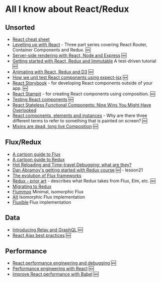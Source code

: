# All I know about React/Redux

## Unsorted
 * [React cheat sheet](http://reactcheatsheet.com/)
 * [Levelling up with React](https://css-tricks.com/learning-react-router/) - Three part series covering React Router, Container Components and Redux. :new:
 * [Server-side rendering with React, Node and Express](https://www.smashingmagazine.com/2016/03/server-side-rendering-react-node-express/) :new:
 * [Getting started with React, Redux and Immutable](http://www.theodo.fr/blog/2016/03/getting-started-with-react-redux-and-immutable-a-test-driven-tutorial-part-1/) A test-driven tutorial :new:
 * [Animating with React, Redux and D3](http://swizec.com/blog/animating-with-react-redux-and-d3/swizec/6775) :new:
 * [How we unit test React components using expect-jsx](https://blog.algolia.com/how-we-unit-test-react-components-using-expect-jsx/) :new:
 * [React Storybook](https://voice.kadira.io/introducing-react-storybook-ec27f28de1e2#.p061ebg0y) - for developing React components outside of your app. :new:
 * [React Stampit](https://github.com/stampit-org/react-stamp) - for creating React components using composition. :new:
 * [Testing React components](http://rallycoding.com/blog/72408/testing-react-components) :new:
 * [React Stateless Functional Components: Nine Wins You Might Have Overlooked](https://medium.com/@housecor/react-stateless-functional-components-nine-wins-you-might-have-overlooked-997b0d933dbc#.lsdhl3lng)
 * [React components, elements and instances](https://medium.com/@dan_abramov/react-components-elements-and-instances-90800811f8ca) - Why are there three different terms to refer to something that is painted on screen? :new:
 * [Mixins are dead, long live Composition](https://medium.com/@dan_abramov/mixins-are-dead-long-live-higher-order-components-94a0d2f9e750) :new:

## Flux/Redux ##
 * [A cartoon guide to Flux](https://code-cartoons.com/a-cartoon-guide-to-flux-6157355ab207#.kdf7youa2)
 * [A cartoon guide to Redux](https://code-cartoons.com/a-cartoon-intro-to-redux-3afb775501a6#.uvifljds3)
 * [Hot Reloading and Time-travel Debugging: what are they?](https://code-cartoons.com/hot-reloading-and-time-travel-debugging-what-are-they-3c8ed2812f35#.yu6682lmx)
 * [Dan Abramov's getting started with Redux course](https://egghead.io/series/getting-started-with-redux) :new: - lesson21
 * [The evolution of Flux frameworks](https://medium.com/@dan_abramov/the-evolution-of-flux-frameworks-6c16ad26bb31)
 * [Redux - prior art](http://redux.js.org/docs/introduction/PriorArt.html) - describes what Redux takes from Flux, Elm, etc. :new:
 * [Migrating to Redux](http://redux.js.org/docs/recipes/MigratingToRedux.html)
 * [Flummox](https://github.com/acdlite/flummox) Minimal, isomorphic Flux
 * [Alt](https://github.com/goatslacker/alt) Isomorphic Flux implementation
 * [Fluxible](http://fluxible.io/) Flux implementation

## Data
 * [Introducing Relay and GraphQL](https://facebook.github.io/react/blog/2015/02/20/introducing-relay-and-graphql.html) :new:
 * [React Ajax best practices](http://andrewhfarmer.com/react-ajax-best-practices/) :new:

## Performance
* [React performance engineering and debugging](http://benchling.engineering/performance-engineering-with-react/) :new:
* [Performance engineering with React](http://benchling.engineering/performance-engineering-with-react/) :new:
* [Improve React performance with Babel](https://medium.com/doctolib-engineering/improve-react-performance-with-babel-16f1becfaa25#.4xkkv79oa) :new:

